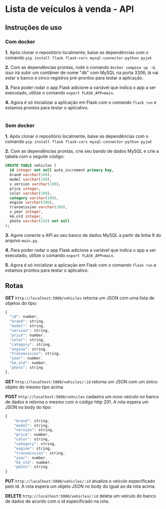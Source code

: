# Lista de veículos à venda - API

## Instruções de uso

### Com docker
__1.__ Após clonar o repositório localmente, baixe as dependências com o comando ```pip install flask flask-cors mysql-connector-python pyjwt```

__2.__ Com as dependências prontas, rode o comando ```docker compose up -d```, isso irá subir um contâiner de nome "db" com MySQL na porta 3306, lá vai estar o banco e cinco registros pré-prontos para testar a aplicação.

__3.__ Para poder rodar o app Flask adicione a variável que indica o app a ser executado, utilize o comando ```export FLASK_APP=main```.

__4.__ Agora é só inicializar a aplicação em Flask com o comando ```flask run``` e estamos prontos para testar o aplicativo.

#

### Sem docker

__1.__ Após clonar o repositório localmente, baixe as dependências com o comando ```pip install flask flask-cors mysql-connector-python pyjwt```

__2.__  Com as dependências prontas, crie seu bando de dados MySQL e crie a tabela com o seguite código:
```sql
CREATE TABLE vehicles (
  id integer not null auto_increment primary key,
  brand varchar(100),
  model varchar(100),
  v_version varchar(100),
  price integer,
  color varchar(100),
  category varchar(100),
  engine varchar(100),
  transmission varchar(100),
  v_year integer,
  km_old integer,
  photo varchar(256) not null
);
```

__3.__ Agore conecte a API ao seu banco de dados MySQL a partir da linha 9 do arquivo ```main.py```.

__4.__ Para poder rodar o app Flask adicione a variável que indica o app a ser executado, utilize o comando ```export FLASK_APP=main```.

__5.__ Agora é só inicializar a aplicação em Flask com o comando ```flask run``` e estamos prontos para testar o aplicativo.

## Rotas

__GET__ ```http://localhost:5000/vehicles``` retorna um JSON com uma lista de objetos do tipo:
```javascript
{
  "id": number,
  "brand": string,
  "model": string,
  "version": string,
  "price": number,
  "color": string,
  "category": string,
  "engine": string,
  "transmission": string,
  "year": number,
  "km_old": number,
  "photo": string
},
```

__GET__ ```http://localhost:5000/vehicles/:id``` retorna um JSON com um único objeto do mesmo tipo acima

__POST__ ```http://localhost:5000/vehicles``` cadastra um novo veículo no banco de dados e retorna o mesmo com o código http 201. A rota espera um JSON no body do tipo:
```javascript
{
	"brand": string,
	"model": string,
	"version": string,
	"price": number,
	"color": string,
	"category": string,
	"engine": string,
	"transmission": string,
	"year": number,
	"km_old": number,
	"photo": string
}
```

__PUT__ ```http://localhost:5000/vehicles/:id``` atualiza o veículo especificado pelo id. A rota espera um objeto JSON no body do igual ao da rota acima.

__DELETE__ ```http://localhost:5000/vehicles/:id``` deleta um veículo do banco de dados de acordo com o id especificado na rota.










